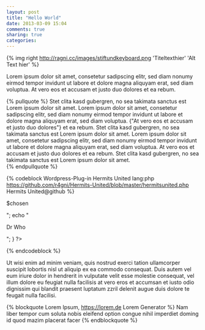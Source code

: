 ```yaml
---
layout: post
title: "Hello World"
date: 2013-03-09 15:04
comments: true
sharing: true
categories: 
---
```


{% img right http://ragni.cc/images/stiftundkeyboard.png 'Titeltexthier' 'Alt Text hier' %} 

Lorem ipsum dolor sit amet, consetetur sadipscing elitr, sed diam nonumy eirmod tempor invidunt ut labore et dolore magna aliquyam erat, sed diam voluptua. At vero eos et accusam et justo duo dolores et ea rebum. 

{% pullquote %}
Stet clita kasd gubergren, no sea takimata sanctus est Lorem ipsum dolor sit amet. Lorem ipsum dolor sit amet, consetetur sadipscing elitr, sed diam nonumy eirmod tempor invidunt ut labore et dolore magna aliquyam erat, sed diam voluptua. {"At vero eos et accusam et justo duo dolores"} et ea rebum. Stet clita kasd gubergren, no sea takimata sanctus est Lorem ipsum dolor sit amet. Lorem ipsum dolor sit amet, consetetur sadipscing elitr, sed diam nonumy eirmod tempor invidunt ut labore et dolore magna aliquyam erat, sed diam voluptua. At vero eos et accusam et justo duo dolores et ea rebum. Stet clita kasd gubergren, no sea takimata sanctus est Lorem ipsum dolor sit amet.   
{% endpullquote %}

{% codeblock Wordpress-Plug-in Hermits United lang:php https://github.com/r4gni/Hermits-United/blob/master/hermitsunited.php Hermits United@github %}
<?php
function hello_doctor() {
$chosen = hello_doctor_get_lyric();
echo "<p id='quote'>$chosen</p>";
echo "<p id='doctor'>Dr Who<p>";
}
?>
{% endcodeblock %}

Ut wisi enim ad minim veniam, quis nostrud exerci tation ullamcorper suscipit lobortis nisl ut aliquip ex ea commodo consequat. Duis autem vel eum iriure dolor in hendrerit in vulputate velit esse molestie consequat, vel illum dolore eu feugiat nulla facilisis at vero eros et accumsan et iusto odio dignissim qui blandit praesent luptatum zzril delenit augue duis dolore te feugait nulla facilisi.   

{% blockquote Lorem Ipsum, https://lorem.de Lorem Generator %}
Nam liber tempor cum soluta nobis eleifend option congue nihil imperdiet doming id quod mazim placerat facer
{% endblockquote %}



